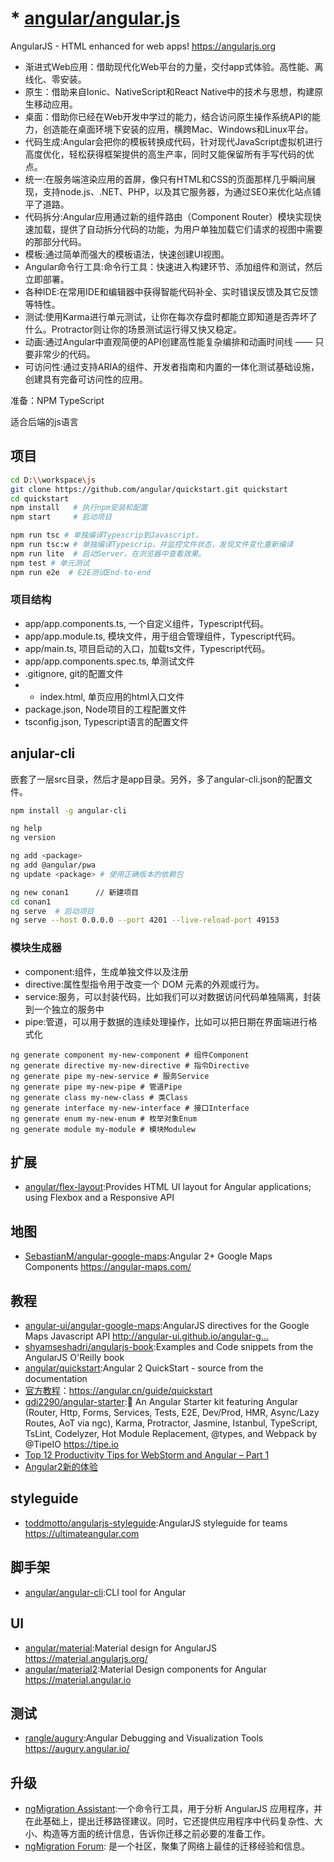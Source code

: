 # * [angular/angular.js](https://github.com/angular/angular.js)

AngularJS - HTML enhanced for web apps! https://angularjs.org

* 渐进式Web应用：借助现代化Web平台的力量，交付app式体验。高性能、离线化、零安装。
* 原生：借助来自Ionic、NativeScript和React Native中的技术与思想，构建原生移动应用。
* 桌面：借助你已经在Web开发中学过的能力，结合访问原生操作系统API的能力，创造能在桌面环境下安装的应用，横跨Mac、Windows和Linux平台。
* 代码生成:Angular会把你的模板转换成代码，针对现代JavaScript虚拟机进行高度优化，轻松获得框架提供的高生产率，同时又能保留所有手写代码的优点。
* 统一:在服务端渲染应用的首屏，像只有HTML和CSS的页面那样几乎瞬间展现，支持node.js、.NET、PHP，以及其它服务器，为通过SEO来优化站点铺平了道路。
* 代码拆分:Angular应用通过新的组件路由（Component Router）模块实现快速加载，提供了自动拆分代码的功能，为用户单独加载它们请求的视图中需要的那部分代码。
* 模板:通过简单而强大的模板语法，快速创建UI视图。
* Angular命令行工具:命令行工具：快速进入构建环节、添加组件和测试，然后立即部署。
* 各种IDE:在常用IDE和编辑器中获得智能代码补全、实时错误反馈及其它反馈等特性。
* 测试:使用Karma进行单元测试，让你在每次存盘时都能立即知道是否弄坏了什么。Protractor则让你的场景测试运行得又快又稳定。
* 动画:通过Angular中直观简便的API创建高性能复杂编排和动画时间线 —— 只要非常少的代码。
* 可访问性:通过支持ARIA的组件、开发者指南和内置的一体化测试基础设施，创建具有完备可访问性的应用。

准备：NPM TypeScript

适合后端的js语言

## 项目

```sh
cd D:\\workspace\js
git clone https://github.com/angular/quickstart.git quickstart
cd quickstart
npm install   # 执行npm安装和配置
npm start     # 启动项目

npm run tsc # 单独编译Typescrip到Javascript。
npm run tsc:w # 单独编译Typescrip，并监控文件状态，发现文件变化重新编译
npm run lite  # 启动Server，在浏览器中查看效果。
npm test # 单元测试
npm run e2e  # E2E测试End-to-end
```

### 项目结构

* app/app.components.ts, 一个自定义组件，Typescript代码。
* app/app.module.ts, 模块文件，用于组合管理组件，Typescript代码。
* app/main.ts, 项目启动的入口，加载ts文件，Typescript代码。
* app/app.components.spec.ts, 单测试文件
* .gitignore, git的配置文件
* * index.html, 单页应用的html入口文件
* package.json, Node项目的工程配置文件
* tsconfig.json, Typescript语言的配置文件

## anjular-cli

嵌套了一层src目录，然后才是app目录。另外，多了angular-cli.json的配置文件。

```sh
npm install -g angular-cli

ng help
ng version

ng add <package>
ng add @angular/pwa
ng update <package> # 使用正确版本的依赖包

ng new conan1      // 新建项目
cd conan1
ng serve  # 启动项目
ng serve --host 0.0.0.0 --port 4201 --live-reload-port 49153
```

### 模块生成器

* component:组件，生成单独文件以及注册
* directive:属性型指令用于改变一个 DOM 元素的外观或行为。
* service:服务，可以封装代码，比如我们可以对数据访问代码单独隔离，封装到一个独立的服务中
* pipe:管道，可以用于数据的连续处理操作，比如可以把日期在界面端进行格式化

```shell
ng generate component my-new-component # 组件Component
ng generate directive my-new-directive # 指令Directive
ng generate pipe my-new-service # 服务Service
ng generate pipe my-new-pipe # 管道Pipe
ng generate class my-new-class # 类Class
ng generate interface my-new-interface # 接口Interface
ng generate enum my-new-enum # 枚举对象Enum
ng generate module my-module # 模块Modulew
```

## 扩展

* [angular/flex-layout](https://github.com/angular/flex-layout):Provides HTML UI layout for Angular applications; using Flexbox and a Responsive API

## 地图

* [SebastianM/angular-google-maps](https://github.com/SebastianM/angular-google-maps):Angular 2+ Google Maps Components https://angular-maps.com/

## 教程

* [angular-ui/angular-google-maps](https://github.com/angular-ui/angular-google-maps):AngularJS directives for the Google Maps Javascript API http://angular-ui.github.io/angular-g…
* [shyamseshadri/angularjs-book](https://github.com/shyamseshadri/angularjs-book):Examples and Code snippets from the AngularJS O'Reilly book
* [angular/quickstart](https://github.com/angular/quickstart):Angular 2 QuickStart - source from the documentation
* [官方教程](https://angular.io)：https://angular.cn/guide/quickstart
* [gdi2290/angular-starter](https://github.com/gdi2290/angular-starter):🎉 An Angular Starter kit featuring Angular (Router, Http, Forms, Services, Tests, E2E, Dev/Prod, HMR, Async/Lazy Routes, AoT via ngc), Karma, Protractor, Jasmine, Istanbul, TypeScript, TsLint, Codelyzer, Hot Module Replacement, @types, and Webpack by @TipeIO https://tipe.io
* [Top 12 Productivity Tips for WebStorm and Angular – Part 1](https://www.sitepoint.com/productivity-tips-for-webstorm-and-angular-part-1/)
* [Angular2新的体验](http://blog.fens.me/angular2-init/)

## styleguide

* [toddmotto/angularjs-styleguide](https://github.com/toddmotto/angularjs-styleguide):AngularJS styleguide for teams https://ultimateangular.com

## 脚手架

* [angular/angular-cli](https://github.com/angular/angular-cli):CLI tool for Angular

## UI

* [angular/material](https://github.com/angular/material):Material design for AngularJS https://material.angularjs.org/
* [angular/material2](https://github.com/angular/material2):Material Design components for Angular https://material.angular.io

## 测试

* [rangle/augury](https://github.com/rangle/augury):Angular Debugging and Visualization Tools https://augury.angular.io/

## 升级

* [ngMigration Assistant](https://github.com/ellamaolson/ngMigration-Assistant):一个命令行工具，用于分析 AngularJS 应用程序，并在此基础上，提出迁移路径建议。同时，它还提供应用程序中代码复杂性、大小、构造等方面的统计信息，告诉你迁移之前必要的准备工作。
* [ngMigration Forum](https://github.com/angular/ngMigration-Forum/wiki): 是一个社区，聚集了网络上最佳的迁移经验和信息。
